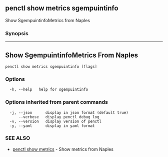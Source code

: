 ## penctl show metrics sgempuintinfo

Show SgempuintinfoMetrics from Naples

### Synopsis



---------------------------------
 Show SgempuintinfoMetrics From Naples 
---------------------------------


```
penctl show metrics sgempuintinfo [flags]
```

### Options

```
  -h, --help   help for sgempuintinfo
```

### Options inherited from parent commands

```
  -j, --json      display in json format (default true)
      --verbose   display penctl debug log
  -v, --version   display version of penctl
  -y, --yaml      display in yaml format
```

### SEE ALSO
* [penctl show metrics](penctl_show_metrics.md)	 - Show metrics from Naples

